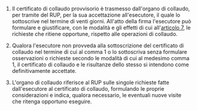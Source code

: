 1. Il certificato di collaudo provvisorio è trasmesso dall'organo di collaudo, per tramite del RUP, per la sua accettazione all'esecutore, il quale lo sottoscrive nel termine di venti giorni. All'atto della firma l'esecutore può formulare e giustificare, con le modalità e gli effetti di cui all'[articolo 7](/index.html?article=allegato-2.14-articolo-7&version=1), le richieste che ritiene opportune, rispetto alle operazioni di collaudo.

2. Qualora l'esecutore non provveda alla sottoscrizione del certificato di collaudo nel termine di cui al comma 1 o lo sottoscriva senza formulare osservazioni o richieste secondo le modalità di cui al medesimo comma 1, il certificato di collaudo e le risultanze dello stesso si intendono come definitivamente accettate.

3. L'organo di collaudo riferisce al RUP sulle singole richieste fatte dall'esecutore al certificato di collaudo, formulando le proprie considerazioni e indica, qualora necessario, le eventuali nuove visite che ritenga opportuno eseguire.
